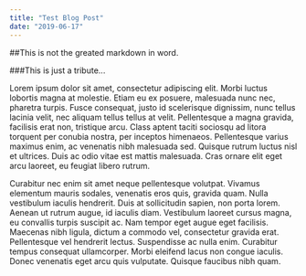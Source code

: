 ```yaml
---
title: "Test Blog Post"
date: "2019-06-17"
---
```


##This is not the greated markdown in word.

###This is just a tribute...

Lorem ipsum dolor sit amet, consectetur adipiscing elit. Morbi luctus lobortis magna at molestie. Etiam eu ex posuere, malesuada nunc nec, pharetra turpis. Fusce consequat, justo id scelerisque dignissim, nunc tellus lacinia velit, nec aliquam tellus tellus at velit. Pellentesque a magna gravida, facilisis erat non, tristique arcu. Class aptent taciti sociosqu ad litora torquent per conubia nostra, per inceptos himenaeos. Pellentesque varius maximus enim, ac venenatis nibh malesuada sed. Quisque rutrum luctus nisl et ultrices. Duis ac odio vitae est mattis malesuada. Cras ornare elit eget arcu laoreet, eu feugiat libero rutrum.

Curabitur nec enim sit amet neque pellentesque volutpat. Vivamus elementum mauris sodales, venenatis eros quis, gravida quam. Nulla vestibulum iaculis hendrerit. Duis at sollicitudin sapien, non porta lorem. Aenean ut rutrum augue, id iaculis diam. Vestibulum laoreet cursus magna, eu convallis turpis suscipit ac. Nam tempor eget augue eget facilisis. Maecenas nibh ligula, dictum a commodo vel, consectetur gravida erat. Pellentesque vel hendrerit lectus. Suspendisse ac nulla enim. Curabitur tempus consequat ullamcorper. Morbi eleifend lacus non congue iaculis. Donec venenatis eget arcu quis vulputate. Quisque faucibus nibh quam.

